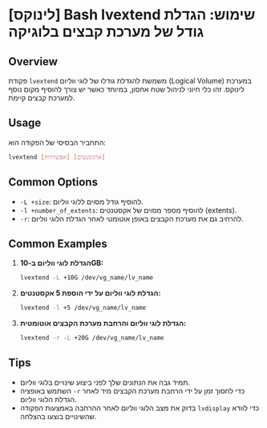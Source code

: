 # [לינוקס] Bash lvextend שימוש: הגדלת גודל של מערכת קבצים בלוגיקה

## Overview
פקודת `lvextend` משמשת להגדלת גודלו של לוגי ווליום (Logical Volume) במערכת לינוקס. זהו כלי חיוני לניהול שטח אחסון, במיוחד כאשר יש צורך להוסיף מקום נוסף למערכת קבצים קיימת.

## Usage
התחביר הבסיסי של הפקודה הוא:

```bash
lvextend [אפשרויות] [ארגומנטים]
```

## Common Options
- `-L +size`: להוסיף גודל מסוים ללוגי ווליום.
- `-l +number_of_extents`: להוסיף מספר מסוים של אקסטנטים (extents).
- `-r`: להרחיב גם את מערכת הקבצים באופן אוטומטי לאחר הגדלת הלוגי ווליום.

## Common Examples
1. **הגדלת לוגי ווליום ב-10GB:**
   ```bash
   lvextend -L +10G /dev/vg_name/lv_name
   ```

2. **הגדלת לוגי ווליום על ידי הוספת 5 אקסטנטים:**
   ```bash
   lvextend -l +5 /dev/vg_name/lv_name
   ```

3. **הגדלת לוגי ווליום והרחבת מערכת הקבצים אוטומטית:**
   ```bash
   lvextend -r -L +20G /dev/vg_name/lv_name
   ```

## Tips
- תמיד גבה את הנתונים שלך לפני ביצוע שינויים בלוגי ווליום.
- השתמש באופציה `-r` כדי לחסוך זמן על ידי הרחבת מערכת הקבצים מיד לאחר הגדלת הלוגי ווליום.
- בדוק את מצב הלוגי ווליום לאחר ההרחבה באמצעות הפקודה `lvdisplay` כדי לוודא שהשינויים בוצעו בהצלחה.